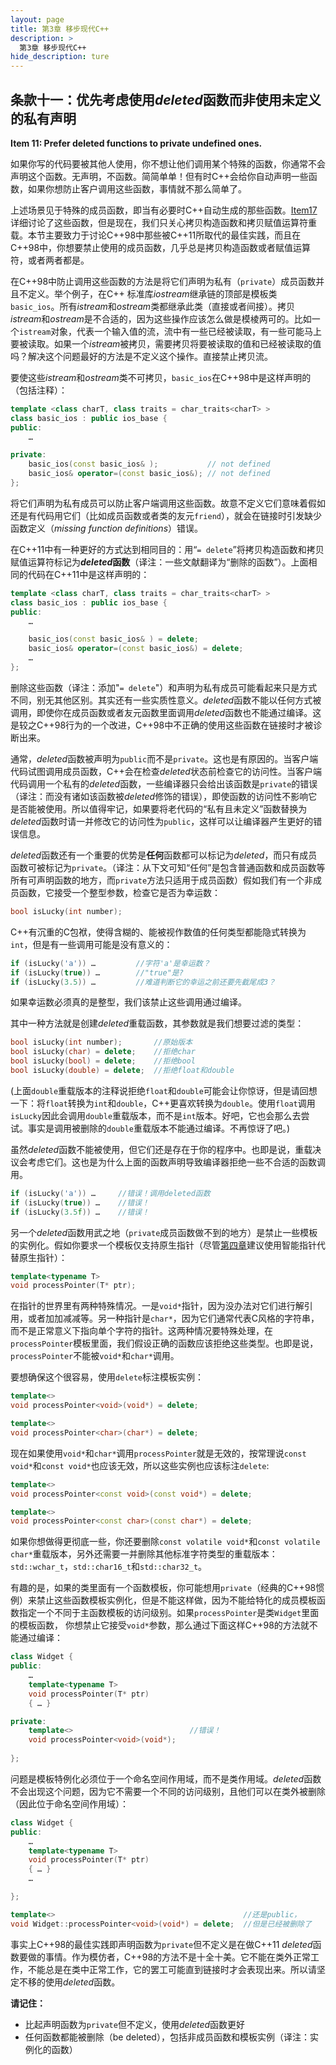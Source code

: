 ```yaml
---
layout: page
title: 第3章 移步现代C++
description: >
  第3章 移步现代C++
hide_description: ture
---
```


## 条款十一：优先考虑使用*deleted*函数而非使用未定义的私有声明

**Item 11: Prefer deleted functions to private undefined ones.**

如果你写的代码要被其他人使用，你不想让他们调用某个特殊的函数，你通常不会声明这个函数。无声明，不函数。简简单单！但有时C++会给你自动声明一些函数，如果你想防止客户调用这些函数，事情就不那么简单了。

上述场景见于特殊的成员函数，即当有必要时C++自动生成的那些函数。[Item17](https://benbenzi.games/others/EffectiveModernCppChinese/3.MovingToModernCpp/item17/)详细讨论了这些函数，但是现在，我们只关心拷贝构造函数和拷贝赋值运算符重载。本节主要致力于讨论C++98中那些被C++11所取代的最佳实践，而且在C++98中，你想要禁止使用的成员函数，几乎总是拷贝构造函数或者赋值运算符，或者两者都是。

在C++98中防止调用这些函数的方法是将它们声明为私有（`private`）成员函数并且不定义。举个例子，在C++ 标准库*iostream*继承链的顶部是模板类`basic_ios`。所有*istream*和*ostream*类都继承此类（直接或者间接）。拷贝*istream*和*ostream*是不合适的，因为这些操作应该怎么做是模棱两可的。比如一个`istream`对象，代表一个输入值的流，流中有一些已经被读取，有一些可能马上要被读取。如果一个*istream*被拷贝，需要拷贝将要被读取的值和已经被读取的值吗？解决这个问题最好的方法是不定义这个操作。直接禁止拷贝流。

要使这些*istream*和*ostream*类不可拷贝，`basic_ios`在C++98中是这样声明的（包括注释）：
```cpp
template <class charT, class traits = char_traits<charT> >
class basic_ios : public ios_base {
public:
    …

private:
    basic_ios(const basic_ios& );           // not defined
    basic_ios& operator=(const basic_ios&); // not defined
};
```
将它们声明为私有成员可以防止客户端调用这些函数。故意不定义它们意味着假如还是有代码用它们（比如成员函数或者类的友元`friend`），就会在链接时引发缺少函数定义（*missing function definitions*）错误。

在C++11中有一种更好的方式达到相同目的：用“`= delete`”将拷贝构造函数和拷贝赋值运算符标记为***deleted*函数**（译注：一些文献翻译为“删除的函数”）。上面相同的代码在C++11中是这样声明的：
```cpp
template <class charT, class traits = char_traits<charT> >
class basic_ios : public ios_base {
public:
    …

    basic_ios(const basic_ios& ) = delete;
    basic_ios& operator=(const basic_ios&) = delete;
    …
};
```
删除这些函数（译注：添加"`= delete`"）和声明为私有成员可能看起来只是方式不同，别无其他区别。其实还有一些实质性意义。*deleted*函数不能以任何方式被调用，即使你在成员函数或者友元函数里面调用*deleted*函数也不能通过编译。这是较之C++98行为的一个改进，C++98中不正确的使用这些函数在链接时才被诊断出来。

通常，*deleted*函数被声明为`public`而不是`private`。这也是有原因的。当客户端代码试图调用成员函数，C++会在检查*deleted*状态前检查它的访问性。当客户端代码调用一个私有的*deleted*函数，一些编译器只会给出该函数是`private`的错误（译注：而没有诸如该函数被*deleted*修饰的错误），即使函数的访问性不影响它是否能被使用。所以值得牢记，如果要将老代码的“私有且未定义”函数替换为*deleted*函数时请一并修改它的访问性为`public`，这样可以让编译器产生更好的错误信息。

*deleted*函数还有一个重要的优势是**任何**函数都可以标记为*deleted*，而只有成员函数可被标记为`private`。（译注：从下文可知“任何”是包含普通函数和成员函数等所有可声明函数的地方，而`private`方法只适用于成员函数）假如我们有一个非成员函数，它接受一个整型参数，检查它是否为幸运数：

```cpp
bool isLucky(int number);
```
C++有沉重的C包袱，使得含糊的、能被视作数值的任何类型都能隐式转换为`int`，但是有一些调用可能是没有意义的：
```cpp
if (isLucky('a')) …         //字符'a'是幸运数？
if (isLucky(true)) …        //"true"是?
if (isLucky(3.5)) …         //难道判断它的幸运之前还要先截尾成3？
```
如果幸运数必须真的是整型，我们该禁止这些调用通过编译。

其中一种方法就是创建*deleted*重载函数，其参数就是我们想要过滤的类型：

```cpp
bool isLucky(int number);       //原始版本
bool isLucky(char) = delete;    //拒绝char
bool isLucky(bool) = delete;    //拒绝bool
bool isLucky(double) = delete;  //拒绝float和double
```
(上面`double`重载版本的注释说拒绝`float`和`double`可能会让你惊讶，但是请回想一下：将`float`转换为`int`和`double`，C++更喜欢转换为`double`。使用`float`调用`isLucky`因此会调用`double`重载版本，而不是`int`版本。好吧，它也会那么去尝试。事实是调用被删除的`double`重载版本不能通过编译。不再惊讶了吧。)

虽然*deleted*函数不能被使用，但它们还是存在于你的程序中。也即是说，重载决议会考虑它们。这也是为什么上面的函数声明导致编译器拒绝一些不合适的函数调用。
```cpp
if (isLucky('a')) …     //错误！调用deleted函数
if (isLucky(true)) …    //错误！
if (isLucky(3.5f)) …    //错误！
```
另一个*deleted*函数用武之地（`private`成员函数做不到的地方）是禁止一些模板的实例化。假如你要求一个模板仅支持原生指针（尽管[第四章](https://benbenzi.games/others/EffectiveModernCppChinese/4.SmartPointers/item18/)建议使用智能指针代替原生指针）：
```cpp
template<typename T>
void processPointer(T* ptr);
```
在指针的世界里有两种特殊情况。一是`void*`指针，因为没办法对它们进行解引用，或者加加减减等。另一种指针是`char*`，因为它们通常代表C风格的字符串，而不是正常意义下指向单个字符的指针。这两种情况要特殊处理，在`processPointer`模板里面，我们假设正确的函数应该拒绝这些类型。也即是说，`processPointer`不能被`void*`和`char*`调用。

要想确保这个很容易，使用`delete`标注模板实例：

```cpp
template<>
void processPointer<void>(void*) = delete;

template<>
void processPointer<char>(char*) = delete;
```
现在如果使用`void*`和`char*`调用`processPointer`就是无效的，按常理说`const void*`和`const void*`也应该无效，所以这些实例也应该标注`delete`:
```cpp
template<>
void processPointer<const void>(const void*) = delete;

template<>
void processPointer<const char>(const char*) = delete;
```
如果你想做得更彻底一些，你还要删除`const volatile void*`和`const volatile char*`重载版本，另外还需要一并删除其他标准字符类型的重载版本：`std::wchar_t`，`std::char16_t`和`std::char32_t`。

有趣的是，如果的类里面有一个函数模板，你可能想用`private`（经典的C++98惯例）来禁止这些函数模板实例化，但是不能这样做，因为不能给特化的成员模板函数指定一个不同于主函数模板的访问级别。如果`processPointer`是类`Widget`里面的模板函数， 你想禁止它接受`void*`参数，那么通过下面这样C++98的方法就不能通过编译：

```cpp
class Widget {
public:
    …
    template<typename T>
    void processPointer(T* ptr)
    { … }

private:
    template<>                          //错误！
    void processPointer<void>(void*);
    
};
```
问题是模板特例化必须位于一个命名空间作用域，而不是类作用域。*deleted*函数不会出现这个问题，因为它不需要一个不同的访问级别，且他们可以在类外被删除（因此位于命名空间作用域）：
```cpp
class Widget {
public:
    …
    template<typename T>
    void processPointer(T* ptr)
    { … }
    …

};

template<>                                          //还是public，
void Widget::processPointer<void>(void*) = delete;  //但是已经被删除了
```
事实上C++98的最佳实践即声明函数为`private`但不定义是在做C++11 *deleted*函数要做的事情。作为模仿者，C++98的方法不是十全十美。它不能在类外正常工作，不能总是在类中正常工作，它的罢工可能直到链接时才会表现出来。所以请坚定不移的使用*deleted*函数。

**请记住：**

+ 比起声明函数为`private`但不定义，使用*deleted*函数更好
+ 任何函数都能被删除（be deleted），包括非成员函数和模板实例（译注：实例化的函数）

